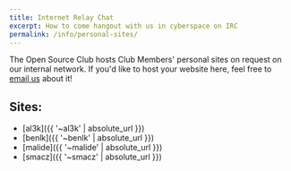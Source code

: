 ```yaml
---
title: Internet Relay Chat
excerpt: How to come hangout with us in cyberspace on IRC
permalink: /info/personal-sites/
---
```


The Open Source Club hosts Club Members' personal sites on request on our internal network. If you'd like to host your website here, feel free to [email us](mailto://info@opensource.osu.edu) about it!

## Sites:

- [al3k]({{ '~al3k' | absolute_url }})
- [benlk]({{ '~benlk' | absolute_url }})
- [malide]({{ '~malide' | absolute_url }})
- [smacz]({{ '~smacz' | absolute_url }})
